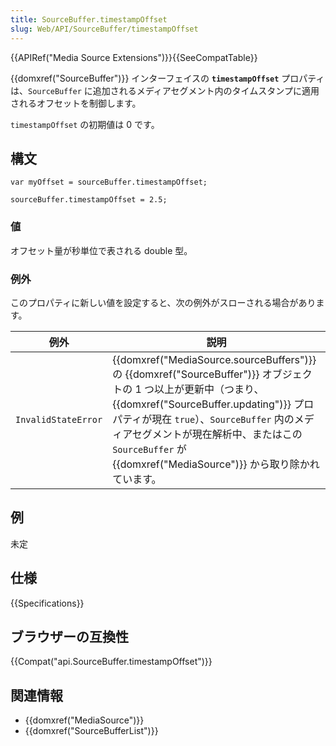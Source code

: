 ```yaml
---
title: SourceBuffer.timestampOffset
slug: Web/API/SourceBuffer/timestampOffset
---
```


{{APIRef("Media Source Extensions")}}{{SeeCompatTable}}

{{domxref("SourceBuffer")}} インターフェイスの **`timestampOffset`** プロパティは、`SourceBuffer` に追加されるメディアセグメント内のタイムスタンプに適用されるオフセットを制御します。

`timestampOffset` の初期値は 0 です。

## 構文

```
var myOffset = sourceBuffer.timestampOffset;

sourceBuffer.timestampOffset = 2.5;
```

### 値

オフセット量が秒単位で表される double 型。

### 例外

このプロパティに新しい値を設定すると、次の例外がスローされる場合があります。

| 例外                | 説明                                                                                                                                                                                                                                                                                                                                                            |
| ------------------- | --------------------------------------------------------------------------------------------------------------------------------------------------------------------------------------------------------------------------------------------------------------------------------------------------------------------------------------------------------------- |
| `InvalidStateError` | {{domxref("MediaSource.sourceBuffers")}} の {{domxref("SourceBuffer")}} オブジェクトの 1 つ以上が更新中（つまり、{{domxref("SourceBuffer.updating")}} プロパティが現在 `true`）、`SourceBuffer` 内のメディアセグメントが現在解析中、またはこの `SourceBuffer` が {{domxref("MediaSource")}} から取り除かれています。 |

## 例

未定

## 仕様

{{Specifications}}

## ブラウザーの互換性

{{Compat("api.SourceBuffer.timestampOffset")}}

## 関連情報

- {{domxref("MediaSource")}}
- {{domxref("SourceBufferList")}}
